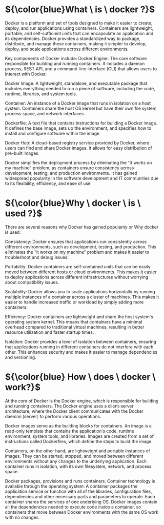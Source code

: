 # ${\color{blue}What \ is \ docker ?}$
 
Docker is a platform and set of tools designed to make it easier to create, deploy, and run applications using containers. Containers are lightweight, portable, and self-sufficient units that can encapsulate an application and its dependencies. Docker provides a standardized way to package, distribute, and manage these containers, making it simpler to develop, deploy, and scale applications across different environments.

Key components of Docker include:
Docker Engine: The core software responsible for building and running containers. It includes a daemon process, REST API, and a command-line interface (CLI) that allows users to interact with Docker.

Docker Image: A lightweight, standalone, and executable package that includes everything needed to run a piece of software, including the code, runtime, libraries, and system tools.

Container: An instance of a Docker image that runs in isolation on a host system. Containers share the host OS kernel but have their own file system, process space, and network interfaces.

Dockerfile: A text file that contains instructions for building a Docker image. It defines the base image, sets up the environment, and specifies how to install and configure software within the image.

Docker Hub: A cloud-based registry service provided by Docker, where users can find and share Docker images. It allows for easy distribution of pre-built images.

Docker simplifies the deployment process by eliminating the "it works on my machine" problem, as containers ensure consistency across development, testing, and production environments. It has gained widespread popularity in the software development and IT communities due to its flexibility, efficiency, and ease of use

# ${\color{blue}Why \ docker \ is \ used ?}$

There are several reasons why Docker has gained popularity or Why docker is used:

Consistency: Docker ensures that applications run consistently across different environments, such as development, testing, and production. This eliminates the "it works on my machine" problem and makes it easier to troubleshoot and debug issues.

Portability: Docker containers are self-contained units that can be easily moved between different hosts or cloud environments. This makes it easier to deploy applications across different infrastructures without worrying about compatibility issues.

Scalability: Docker allows you to scale applications horizontally by running multiple instances of a container across a cluster of machines. This makes it easier to handle increased traffic or workload by simply adding more containers.

Efficiency: Docker containers are lightweight and share the host system's operating system kernel. This means that containers have a minimal overhead compared to traditional virtual machines, resulting in better resource utilization and faster startup times.

Isolation: Docker provides a level of isolation between containers, ensuring that applications running in different containers do not interfere with each other. This enhances security and makes it easier to manage dependencies and versioning.


 # ${\color{blue} How \ does \ docker \ work?}$
At the core of Docker is the Docker engine, which is responsible for building and running containers. The Docker engine uses a client-server architecture, where the Docker client communicates with the Docker daemon (server) to perform various operations.

Docker images serve as the building blocks for containers. An image is a read-only template that contains the application's code, runtime environment, system tools, and libraries. Images are created from a set of instructions called Dockerfiles, which define the steps to build the image.

Containers, on the other hand, are lightweight and portable instances of images. They can be started, stopped, and moved between different environments without any changes to the underlying application. Each container runs in isolation, with its own filesystem, network, and process space.

Docker packages, provisions and runs containers. Container technology is available through the operating system: A container packages the application service or function with all of the libraries, configuration files, dependencies and other necessary parts and parameters to operate. Each container shares the services of one underlying OS. Docker images contain all the dependencies needed to execute code inside a container, so containers that move between Docker environments with the same OS work with no changes.
